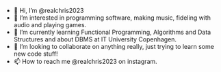 - 👋 Hi, I’m @realchris2023
- 👀 I’m interested in programming software, making music, fideling with audio and playing games.
- 🌱 I’m currently learning Functional Programming, Algorithms and Data Structures and about DBMS at IT University Copenhagen.
- 💞️ I’m looking to collaborate on anything really, just trying to learn some new code stuff!
- 📫 How to reach me @realchris2023 on instagram.

<!---
realchris2023/realchris2023 is a ✨ special ✨ repository because its `README.md` (this file) appears on your GitHub profile.
You can click the Preview link to take a look at your changes.
--->
